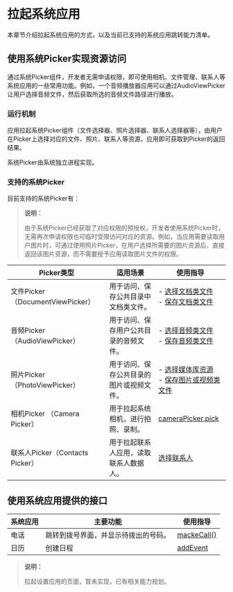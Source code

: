 # 拉起系统应用


本章节介绍拉起系统应用的方式，以及当前已支持的系统应用跳转能力清单。

## 使用系统Picker实现资源访问

通过系统Picker组件，开发者无需申请权限，即可使用相机、文件管理、联系人等系统应用的一些常用功能。例如，一个音频播放器应用可以通过AudioViewPicker让用户选择音频文件，然后获取所选的音频文件路径进行播放。


### 运行机制

应用拉起系统Picker组件（文件选择器、照片选择器、联系人选择器等），由用户在Picker上选择对应的文件、照片、联系人等资源，应用即可获取到Picker的返回结果。

系统Picker由系统独立进程实现。


### 支持的系统Picker

目前支持的系统Picker有：

> **说明：**
> 
> 由于系统Picker已经获取了对应权限的预授权，开发者使用系统Picker时，无需再次申请权限也可临时受限访问对应的资源。例如，当应用需要读取用户图片时，可通过使用照片Picker，在用户选择所需要的图片资源后，直接返回该图片资源，而不需要授予应用读取图片文件的权限。


| Picker类型 | 适用场景 | 使用指导 |
| -------- | -------- |-------- |
| 文件Picker（DocumentViewPicker） | 用于访问、保存公共目录中文档类文件。 |- [选择文档类文件](../file-management/select-user-file.md#选择文档类文件) <br/> - [保存文档类文件](../file-management/save-user-file.md#保存文档类文件)|
| 音频Picker（AudioViewPicker） | 用于访问、保存用户公共目录的音频文件。 |- [选择音频类文件](../file-management/select-user-file.md#选择音频类文件) <br/> - [保存音频类文件](../file-management/save-user-file.md#保存音频类文件) |
| 照片Picker（PhotoViewPicker）| 用于访问、保存公共目录的图片或视频文件。 | - [选择媒体库资源](../media/medialibrary/photoAccessHelper-resource-guidelines.md#使用picker选择媒体库资源)  <br/> - [保存图片或视频类文件](../file-management/save-user-file.md#保存图片或视频类文件)|
| 相机Picker （Camera Picker）| 用于拉起系统相机，进行拍照、录制。 |[cameraPicker.pick](../reference/apis-camera-kit/js-apis-cameraPicker.md#pick) |
| 联系人Picker（Contacts Picker） | 用于拉起联系人应用，读取联系人数据人。 |[选择联系人](../contacts/contacts-intro.md#选择联系人) |



 
## 使用系统应用提供的接口

| 系统应用 | 主要功能 | 使用指导 |
| -------- | -------- |-------- |
| 电话 | 跳转到拨号界面，并显示待拨出的号码。 | [mackeCall()](../reference/apis-telephony-kit/js-apis-call.md#callmakecall7) |
| 日历 | 创建日程 | [addEvent](../reference/apis-calendar-kit/js-apis-calendarManager.md#addevent) |


> **说明：**
> 
> 拉起设置应用的页面，暂未实现，已有相关能力规划。


